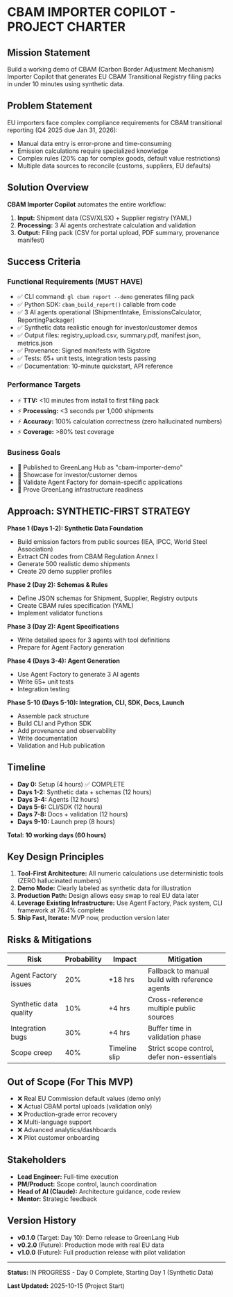 # CBAM IMPORTER COPILOT - PROJECT CHARTER

## Mission Statement

Build a working demo of CBAM (Carbon Border Adjustment Mechanism) Importer Copilot that generates EU CBAM Transitional Registry filing packs in under 10 minutes using synthetic data.

## Problem Statement

EU importers face complex compliance requirements for CBAM transitional reporting (Q4 2025 due Jan 31, 2026):
- Manual data entry is error-prone and time-consuming
- Emission calculations require specialized knowledge
- Complex rules (20% cap for complex goods, default value restrictions)
- Multiple data sources to reconcile (customs, suppliers, EU defaults)

## Solution Overview

**CBAM Importer Copilot** automates the entire workflow:
1. **Input:** Shipment data (CSV/XLSX) + Supplier registry (YAML)
2. **Processing:** 3 AI agents orchestrate calculation and validation
3. **Output:** Filing pack (CSV for portal upload, PDF summary, provenance manifest)

## Success Criteria

### Functional Requirements (MUST HAVE)
- ✅ CLI command: `gl cbam report --demo` generates filing pack
- ✅ Python SDK: `cbam_build_report()` callable from code
- ✅ 3 AI agents operational (ShipmentIntake, EmissionsCalculator, ReportingPackager)
- ✅ Synthetic data realistic enough for investor/customer demos
- ✅ Output files: registry_upload.csv, summary.pdf, manifest.json, metrics.json
- ✅ Provenance: Signed manifests with Sigstore
- ✅ Tests: 65+ unit tests, integration tests passing
- ✅ Documentation: 10-minute quickstart, API reference

### Performance Targets
- ⚡ **TTV:** <10 minutes from install to first filing pack
- ⚡ **Processing:** <3 seconds per 1,000 shipments
- ⚡ **Accuracy:** 100% calculation correctness (zero hallucinated numbers)
- ⚡ **Coverage:** >80% test coverage

### Business Goals
- 🎯 Published to GreenLang Hub as "cbam-importer-demo"
- 🎯 Showcase for investor/customer demos
- 🎯 Validate Agent Factory for domain-specific applications
- 🎯 Prove GreenLang infrastructure readiness

## Approach: SYNTHETIC-FIRST STRATEGY

**Phase 1 (Days 1-2): Synthetic Data Foundation**
- Build emission factors from public sources (IEA, IPCC, World Steel Association)
- Extract CN codes from CBAM Regulation Annex I
- Generate 500 realistic demo shipments
- Create 20 demo supplier profiles

**Phase 2 (Day 2): Schemas & Rules**
- Define JSON schemas for Shipment, Supplier, Registry outputs
- Create CBAM rules specification (YAML)
- Implement validator functions

**Phase 3 (Day 2): Agent Specifications**
- Write detailed specs for 3 agents with tool definitions
- Prepare for Agent Factory generation

**Phase 4 (Days 3-4): Agent Generation**
- Use Agent Factory to generate 3 AI agents
- Write 65+ unit tests
- Integration testing

**Phase 5-10 (Days 5-10): Integration, CLI, SDK, Docs, Launch**
- Assemble pack structure
- Build CLI and Python SDK
- Add provenance and observability
- Write documentation
- Validation and Hub publication

## Timeline

- **Day 0:** Setup (4 hours) ✅ COMPLETE
- **Days 1-2:** Synthetic data + schemas (12 hours)
- **Days 3-4:** Agents (12 hours)
- **Days 5-6:** CLI/SDK (12 hours)
- **Days 7-8:** Docs + validation (12 hours)
- **Days 9-10:** Launch prep (8 hours)

**Total: 10 working days (60 hours)**

## Key Design Principles

1. **Tool-First Architecture:** All numeric calculations use deterministic tools (ZERO hallucinated numbers)
2. **Demo Mode:** Clearly labeled as synthetic data for illustration
3. **Production Path:** Design allows easy swap to real EU data later
4. **Leverage Existing Infrastructure:** Use Agent Factory, Pack system, CLI framework at 76.4% complete
5. **Ship Fast, Iterate:** MVP now, production version later

## Risks & Mitigations

| Risk | Probability | Impact | Mitigation |
|------|-------------|--------|------------|
| Agent Factory issues | 20% | +18 hrs | Fallback to manual build with reference agents |
| Synthetic data quality | 10% | +4 hrs | Cross-reference multiple public sources |
| Integration bugs | 30% | +4 hrs | Buffer time in validation phase |
| Scope creep | 40% | Timeline slip | Strict scope control, defer non-essentials |

## Out of Scope (For This MVP)

- ❌ Real EU Commission default values (demo only)
- ❌ Actual CBAM portal uploads (validation only)
- ❌ Production-grade error recovery
- ❌ Multi-language support
- ❌ Advanced analytics/dashboards
- ❌ Pilot customer onboarding

## Stakeholders

- **Lead Engineer:** Full-time execution
- **PM/Product:** Scope control, launch coordination
- **Head of AI (Claude):** Architecture guidance, code review
- **Mentor:** Strategic feedback

## Version History

- **v0.1.0** (Target: Day 10): Demo release to GreenLang Hub
- **v0.2.0** (Future): Production mode with real EU data
- **v1.0.0** (Future): Full production release with pilot validation

---

**Status:** IN PROGRESS - Day 0 Complete, Starting Day 1 (Synthetic Data)

**Last Updated:** 2025-10-15 (Project Start)

